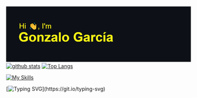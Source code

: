 ![alt text](https://github.com/gonzalo-garcian/gonzalo-garcian/blob/main/header.png)  
[![github stats](https://github-readme-stats.vercel.app/api?username=gonzalo-garcian&count_private=true&show_icons=true&theme=radical&hide_rank=false&title_color=79ae00&icon_color=f2c100&text_color=ffffff&bg_color=0d1117&hide_border=true&custom_title=Github%20%Stats%20👨‍🚀)](https://github.com/gonzalo-garcian)
[![Top Langs](https://github-readme-stats.vercel.app/api/top-langs/?username=gonzalo-garcian&title_color=79ae00&icon_color=f2c100&text_color=ffffff&bg_color=0d1117&hide_border=true&custom_title=Most%20%Used%20%Languages%20🌌&hide=java&count_private=true)](https://github.com/gonzalo-garcian)
  
[![My Skills](https://skillicons.dev/icons?i=js,html,css,nodejs,vuejs,electron,react,php,py,cpp,c,mysql,dart,androidstudio,java)](https://skillicons.dev)  
  
[![Typing SVG](https://readme-typing-svg.herokuapp.com?color=1FFF19&center=true&vCenter=true&lines=Follow+me+on+Hack+The+Box!)](https://git.io/typing-svg)
